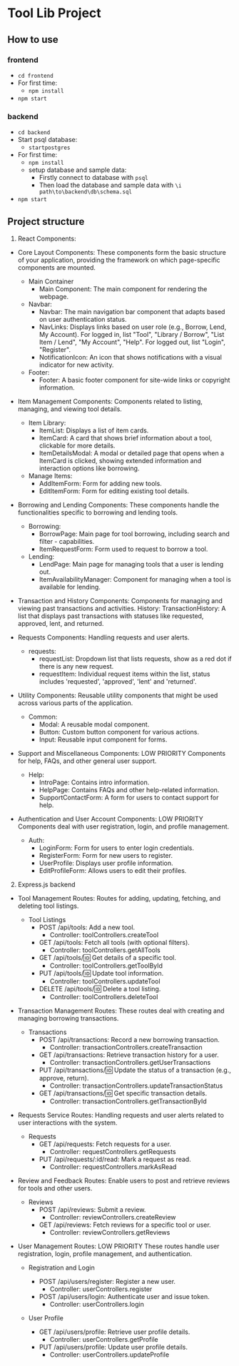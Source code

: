 # Tool Lib Project

## How to use
### frontend
- `cd frontend`
- For first time:
    - `npm install`
- `npm start`

### backend
- `cd backend`
- Start psql database:
    - `startpostgres`
- For first time:
    - `npm install`
    - setup database and sample data:
        - Firstly connect to database with `psql`
        - Then load the database and sample data with `\i path\to\backend\db\schema.sql`
- `npm start`


## Project structure
1. React Components:

- Core Layout Components:
These components form the basic structure of your application, providing the framework on which page-specific components are mounted.
    - Main Container
        - Main Component: The main component for rendering the webpage.
    - Navbar:
        - Navbar: The main navigation bar component that adapts based on user authentication status.
        - NavLinks: Displays links based on user role (e.g., Borrow, Lend, My Account). For logged in, list "Tool", "Library / Borrow",  "List Item / Lend", "My Account", "Help". For logged out, list "Login", "Register".
        - NotificationIcon: An icon that shows notifications with a visual indicator for new activity.
    - Footer:
        - Footer: A basic footer component for site-wide links or copyright information.

- Item Management Components:
Components related to listing, managing, and viewing tool details.
    - Item Library:
        - ItemList: Displays a list of item cards.
        - ItemCard: A card that shows brief information about a tool, clickable for more details.
        - ItemDetailsModal: A modal or detailed page that opens when a ItemCard is clicked, showing extended information and interaction options like borrowing.
    - Manage Items:
        - AddItemForm: Form for adding new tools.
        - EditItemForm: Form for editing existing tool details.

- Borrowing and Lending Components:
These components handle the functionalities specific to borrowing and lending tools.
    - Borrowing:
        - BorrowPage: Main page for tool borrowing, including search and filter - capabilities.
        - ItemRequestForm: Form used to request to borrow a tool.
    - Lending:
        - LendPage: Main page for managing tools that a user is lending out.
        - ItemAvailabilityManager: Component for managing when a tool is available for lending.

- Transaction and History Components:
Components for managing and viewing past transactions and activities.
    History:
        TransactionHistory: A list that displays past transactions with statuses like requested, approved, lent, and returned.

- Requests Components:
Handling requests and user alerts.
    - requests:
        - requestList: Dropdown list that lists requests, show as a red dot if there is any new request.
        - requestItem: Individual request items within the list, status includes 'requested', 'approved', 'lent' and 'returned'.

- Utility Components:
Reusable utility components that might be used across various parts of the application.
    - Common:
        - Modal: A reusable modal component.
        - Button: Custom button component for various actions.
        - Input: Reusable input component for forms.

- Support and Miscellaneous Components:
LOW PRIORITY Components for help, FAQs, and other general user support. 
    - Help:
        - IntroPage: Contains intro information.
        - HelpPage: Contains FAQs and other help-related information.
        - SupportContactForm: A form for users to contact support for help.

- Authentication and User Account Components:
LOW PRIORITY Components deal with user registration, login, and profile management.
    - Auth:
        - LoginForm: Form for users to enter login credentials.
        - RegisterForm: Form for new users to register.
        - UserProfile: Displays user profile information.
        - EditProfileForm: Allows users to edit their profiles.


2. Express.js backend

- Tool Management Routes: 
Routes for adding, updating, fetching, and deleting tool listings.
    - Tool Listings
        - POST /api/tools: Add a new tool.
            - Controller: toolControllers.createTool
        - GET /api/tools: Fetch all tools (with optional filters).
            - Controller: toolControllers.getAllTools
        - GET /api/tools/:id: Get details of a specific tool.
            - Controller: toolControllers.getToolById
        - PUT /api/tools/:id: Update tool information.
            - Controller: toolControllers.updateTool
        - DELETE /api/tools/:id: Delete a tool listing.
            - Controller: toolControllers.deleteTool

- Transaction Management Routes: 
These routes deal with creating and managing borrowing transactions.
    - Transactions
        - POST /api/transactions: Record a new borrowing transaction.
            - Controller: transactionControllers.createTransaction
        - GET /api/transactions: Retrieve transaction history for a user.
            - Controller: transactionControllers.getUserTransactions
        - PUT /api/transactions/:id: Update the status of a transaction (e.g., approve, return).
            - Controller: transactionControllers.updateTransactionStatus
        - GET /api/transactions/:id: Get specific transaction details.
            - Controller: transactionControllers.getTransactionById

- Requests Service Routes: 
Handling requests and user alerts related to user interactions with the system.
    - Requests
        - GET /api/requests: Fetch requests for a user.
            - Controller: requestControllers.getRequests
        - PUT /api/requests/:id/read: Mark a request as read.
            - Controller: requestControllers.markAsRead

- Review and Feedback Routes: 
Enable users to post and retrieve reviews for tools and other users.
    - Reviews
        - POST /api/reviews: Submit a review.
            - Controller: reviewControllers.createReview
        - GET /api/reviews: Fetch reviews for a specific tool or user.
            - Controller: reviewControllers.getReviews

- User Management Routes: 
LOW PRIORITY These routes handle user registration, login, profile management, and authentication.
    - Registration and Login
        - POST /api/users/register: Register a new user.
            - Controller: userControllers.register
        - POST /api/users/login: Authenticate user and issue token.
            - Controller: userControllers.login

    - User Profile
        - GET /api/users/profile: Retrieve user profile details.
            - Controller: userControllers.getProfile
        - PUT /api/users/profile: Update user profile details.
            - Controller: userControllers.updateProfile